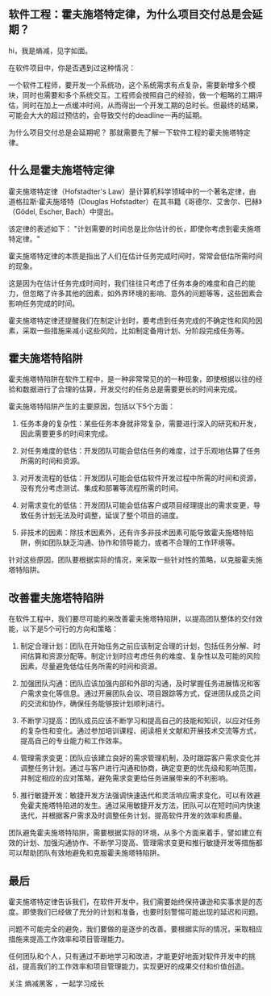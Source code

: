 
## 软件工程：霍夫施塔特定律，为什么项目交付总是会延期？
hi，我是熵减，见字如面。

在软件项目中，你是否遇到过这种情况：

一个软件工程师，要开发一个系统功，这个系统需求有点复杂，需要新增多个模块，同时也需要和多个系统交互。工程师会按照自己的经验，做一个粗略的工期评估，同时在加上一点缓冲时间，从而得出一个开发工期的总时长。但最终的结果，可能会大大的超过预估的，会导致交付的deadline一再的延期。

为什么项目交付总是会延期呢？ 那就需要先了解一下软件工程的霍夫施塔特定律。

## 什么是霍夫施塔特定律
霍夫施塔特定律（Hofstadter's Law）是计算机科学领域中的一个著名定律，由道格拉斯·霍夫施塔特（Douglas Hofstadter）在其书籍《哥德尔、艾舍尔、巴赫》（Gödel, Escher, Bach）中提出。

该定律的表述如下：
"计划需要的时间总是比你估计的长，即使你考虑到霍夫施塔特定律。"

霍夫施塔特定律的本质是指出了人们在估计任务完成时间时，常常会低估所需时间的现象。

这是因为在估计任务完成时间时，我们往往只考虑了任务本身的难度和自己的能力，但忽略了许多其他的因素，如外界环境的影响、意外的问题等等，这些因素会影响任务完成的时间。

霍夫施塔特定律还提醒我们在制定计划时，要考虑到任务完成的不确定性和风险因素，采取一些措施来减小这些风险，比如制定备用计划、分阶段完成任务等。

## 霍夫施塔特陷阱
霍夫施塔特陷阱在软件工程中，是一种非常常见的的一种现象，即使根据以往的经验和数据进行了合理的估算，开发交付的任务总是需要更长的时间来完成。

霍夫施塔特陷阱产生的主要原因，包括以下5个方面：

1. 任务本身的复杂性：某些任务本身就非常复杂，需要进行深入的研究和开发，因此需要更多的时间来完成。

2. 对任务难度的低估：开发团队可能会低估任务的难度，过于乐观地估算了任务所需的时间和资源。

3. 对开发流程的低估：开发团队可能会低估软件开发过程中所需的时间和资源，没有充分考虑测试、集成和部署等流程所需的时间。

4. 对需求变化的低估：开发团队可能会低估客户或项目经理提出的需求变更，导致任务计划无法及时调整，延误了整个项目的进度。

5. 非技术的因素：除技术因素外，还有许多非技术因素可能导致霍夫施塔特陷阱，例如团队缺乏沟通、协作和领导能力，或者不合理的工作环境等。

针对这些原因，团队要根据实际的情况，来采取一些针对性的策略，以克服霍夫施塔特陷阱。

## 改善霍夫施塔特陷阱
在软件工程中，我们要尽可能的来改善霍夫施塔特陷阱，以提高团队整体的交付效能，以下是5个可行的方向和策略：

1. 制定合理计划：团队在开始任务之前应该制定合理的计划，包括任务分解、时间估算和资源分配等。制定计划时应考虑任务的难度、复杂性以及可能的风险因素，尽量避免低估任务所需的时间和资源。

2. 加强团队沟通：团队应该加强内部和外部的沟通，及时掌握任务进展情况和客户需求变化等信息。通过开展团队会议、项目跟踪等方式，促进团队成员之间的交流和协作，确保任务能够按计划顺利进行。

3. 不断学习提高：团队成员应该不断学习和提高自己的技能和知识，以应对任务的复杂性和变化。通过参加培训课程、阅读相关文献和开展技术交流等方式，提高自己的专业能力和工作效率。

4. 管理需求变更：团队应该建立良好的需求管理机制，及时跟踪客户需求变化并调整任务计划。通过与客户进行沟通和协商，确定变更的优先级和影响范围，并制定相应的应对策略，避免需求变更给任务进展带来的不利影响。

5. 推行敏捷开发：敏捷开发方法强调快速迭代和灵活响应需求变化，可以有效避免霍夫施塔特陷进的发生。通过采用敏捷开发方法，团队可以在短时间内快速迭代，并根据客户需求及时调整任务计划，提高软件开发的效率和质量。

团队避免霍夫施塔特陷阱，需要根据实际的环境，从多个方面来着手，譬如建立有效的计划、加强沟通协作、不断学习提高、管理需求变更和推行敏捷开发等措施都可以帮助团队有效地避免和克服霍夫施塔特陷阱。

## 最后
霍夫施塔特定律告诉我们，在软件开发中，我们需要始终保持谦逊和实事求是的态度。即使我们已经做了充分的计划和准备，也要时刻警惕可能出现的延迟和问题。

问题不可能完全的避免，我们要做的是逐步的改善。要根据实际的情况，采取相应措施来提高工作效率和项目管理能力。

任何团队和个人，只有通过不断地学习和改进，才能更好地面对软件开发中的挑战，提高我们的工作效率和项目管理能力，实现更好的成果交付和价值创造。

关注 熵减黑客 ，一起学习成长
<!--stackedit_data:
eyJoaXN0b3J5IjpbLTE2NjE3OTUzODFdfQ==
-->